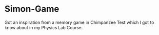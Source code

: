 # Simon-Game
Got an inspiration from a memory game in Chimpanzee Test which I got to know about in my Physics Lab Course.
